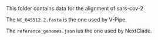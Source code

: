 This folder contains data for the alignment of sars-cov-2

The `NC_045512.2.fasta` is the one used by V-Pipe.

The `reference_genomes.json` ius the one used by NextClade.
